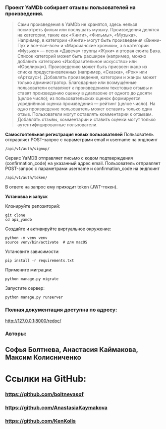 ### Проект YaMDb собирает отзывы пользователей на произведения.
>Сами произведения в YaMDb не хранятся, здесь нельзя посмотреть фильм или послушать музыку.
>Произведения делятся на категории, такие как «Книги», «Фильмы», «Музыка». Например, в категории «Книги» могут быть произведения «Винни-Пух и все-все-все» и «Марсианские хроники», а в категории «Музыка» — песня «Давеча» группы «Жуки» и вторая сюита Баха. Список категорий может быть расширен (например, можно добавить категорию «Изобразительное искусство» или «Ювелирка»). 
>Произведению может быть присвоен жанр из списка предустановленных (например, «Сказка», «Рок» или «Артхаус»). 
>Добавлять произведения, категории и жанры может только администратор.
>Благодарные или возмущённые пользователи оставляют к произведениям текстовые отзывы и ставят произведению оценку в диапазоне от одного до десяти (целое число); из пользовательских оценок формируется усреднённая оценка произведения — рейтинг (целое число). На одно произведение пользователь может оставить только один отзыв.
>Пользователи могут оставлять комментарии к отзывам.
>Добавлять отзывы, комментарии и ставить оценки могут только аутентифицированные пользователи.

**Самостоятельная регистрация новых пользователей**
Пользователь отправляет POST-запрос с параметрами email и username на эндпоинт 
```
/api/v1/auth/signup/
```
Сервис YaMDB отправляет письмо с кодом подтверждения (confirmation_code) на указанный адрес email.
Пользователь отправляет POST-запрос с параметрами username и confirmation_code на эндпоинт 
```
/api/v1/auth/token/
```
В ответе на запрос ему приходит token (JWT-токен).


**Установка и запуск**

Клонируйте репозиторий:
```
git clone
cd api_yamdb
```
Создайте и активируйте виртуальное окружение:
```
python -m venv venv
source venv/bin/activate  # для macOS
```

Установите зависимости:
```
pip install -r requirements.txt
```
Примените миграции:
```
python manage.py migrate
```

Запустите сервер:
```
python manage.py runserver
```

### Полная документация доступна по адресу:
http://127.0.0.1:8000/redoc/

### Авторы:
## Софья Болтнева, Анастасия Каймакова, Максим Колисниченко
# Ссылки на GitHub: 
### https://github.com/boltnevasof
### https://github.com/AnastasiaKaymakova
### https://github.com/KenKolis
